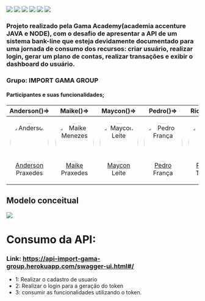 ![](https://img.shields.io/badge/Spring-Validation-green)
![](https://img.shields.io/badge/Spring-JPA-green)
![](https://img.shields.io/badge/Spring-swagger-green)
![](https://img.shields.io/badge/Security-jsonwebtoken-green)
![](https://img.shields.io/badge/database-h2-blue)
![](https://img.shields.io/badge/Infra-Heroku-blueviolet)

### Projeto realizado pela Gama Academy(academia accenture JAVA e NODE), com o desafio de apresentar a API de um sistema bank-line que esteja devidamente documentado para uma jornada de consumo dos recursos: criar usuário, realizar login, gerar um plano de contas, realizar transações e exibir o dashboard do usuário.

### Grupo: IMPORT GAMA GROUP
#### Participantes e suas funcionalidades;

|Anderson()=>|Maike()=>|Maycon()=>|Pedro()=>|Ricardo()=>|
|-|-|-|-|-|
|<p align="center"><img style="border-radius: 100px" width="100px" src="https://avatars.githubusercontent.com/u/29051982?s=400&u=9075f45ce5450c21e5fbab326df6534333be3126&v=4"  alt="Anderson" /><br />[Anderson][andersonprax] Praxedes</p>|<p align="center"><img style="border-radius: 100px" width="100px" src="https://avatars.githubusercontent.com/u/48857972?s=400&u=f98c1323cccee41f1ebb0310cb9016a33d29faa7&v=4"  alt="Maike Menezes" /><br />[Maike][maikermenezes] Praxedes</p>|<p align="center"><img style="border-radius: 100px" width="100px" src="https://avatars.githubusercontent.com/u/52868084?s=400&u=dbd20b21a0f03b3720a5b97281bc1364eec33c36&v=4" alt="Maycon Leite" width="100px"/><br />[Maycon][MayconLeite] Leite </p>|<p align="center"><img style="border-radius: 100px" width="100px" src="https://avatars.githubusercontent.com/u/10146381?s=460&u=a1a92ccb3d413f52080f492e2a23305ee7c92aa1&v=4"  alt="Pedro França"/><br />[Pedro][pedr0hug0] França</p>|<p align="center"><img style="border-radius: 100px" width="100px" src="https://avatars.githubusercontent.com/u/43882173?s=400&u=35f5827bc6af1cfec874a91947f62a4f503c86bf&v=4"  alt="Ricardo"/><br />[Ricardo][toggy81] Tognola</p>|

## Modelo conceitual

<img src="https://ik.imagekit.io/fg2sso3fmlf/image_V3bcgk_oy.png">

# Consumo da API:

### Link: https://api-import-gama-group.herokuapp.com/swagger-ui.html#/
* 1: Realizar o cadastro de usuario
* 2: Realizar o login para a geração do token
* 3: consumir as funcionalidades utilizando o token.

[andersonprax]:https://github.com/andersonprax
[maikermenezes]:https://github.com/maikermenezes
[MayconLeite]:https://github.com/MayconLeite
[pedr0hug0]:https://github.com/pedr0hug0
[toggy81]:https://github.com/Toggy81



